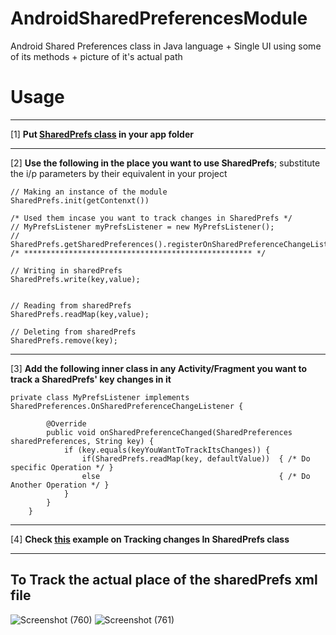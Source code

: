 # AndroidSharedPreferencesModule
Android Shared Preferences class in Java language + Single UI using some of its methods + picture of it's actual path

# **Usage**
***
[1] **Put [SharedPrefs class](https://github.com/mossssama/AndroidSharedPreferencesModule/blob/main/SharedPrefs/app/src/main/java/com/example/sharedprefs/SharedPrefs.java) in your app folder**

***
[2] **Use the following in the place you want to use SharedPrefs**; substitute the i/p parameters by their equivalent in your project

    // Making an instance of the module
    SharedPrefs.init(getContenxt())
    
    /* Used them incase you want to track changes in SharedPrefs */
    // MyPrefsListener myPrefsListener = new MyPrefsListener();
    // SharedPrefs.getSharedPreferences().registerOnSharedPreferenceChangeListener(myPrefsListener);
    /* *************************************************** */
        
    // Writing in sharedPrefs
    SharedPrefs.write(key,value);
    
    
    // Reading from sharedPrefs
    SharedPrefs.readMap(key,value);
    
    // Deleting from sharedPrefs
    SharedPrefs.remove(key);
- - - - 
[3] **Add the following inner class in any Activity/Fragment you want to track a SharedPrefs' key changes in it**

    private class MyPrefsListener implements SharedPreferences.OnSharedPreferenceChangeListener {

            @Override
            public void onSharedPreferenceChanged(SharedPreferences sharedPreferences, String key) {
                if (key.equals(keyYouWantToTrackItsChanges)) {
                    if(SharedPrefs.readMap(key, defaultValue))  { /* Do specific Operation */ } 
                    else                                        { /* Do Another Operation */ }   
                }
            }
        }
- - - - 
[4] **Check [this](https://gist.github.com/mossssama/d795986c7aaae11cd5c66b4e1274dbe0) example on Tracking changes In SharedPrefs class**   
- - - - 

## **To Track the actual place of the sharedPrefs xml file**
![Screenshot (760)](https://user-images.githubusercontent.com/92642692/220457185-cf1aafc7-c007-40f1-a81b-38f0e2bdf98f.png)
![Screenshot (761)](https://user-images.githubusercontent.com/92642692/220457191-72ff911e-a7a5-40e3-be5d-3894dfdb8bcc.png)
